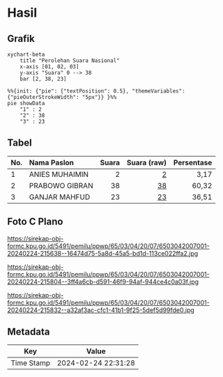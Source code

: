 # Hasil

## Grafik

```mermaid
xychart-beta
    title "Perolehan Suara Nasional"
    x-axis [01, 02, 03]
    y-axis "Suara" 0 --> 38
    bar [2, 38, 23]
```

```mermaid
%%{init: {"pie": {"textPosition": 0.5}, "themeVariables": {"pieOuterStrokeWidth": "5px"}} }%%
pie showData
    "1" : 2
    "2" : 38
    "3" : 23
```

## Tabel

| No. | Nama Paslon    | Suara | Suara (raw) | Persentase |
|:--- |:-------------- | -----:| -----------:| ----------:|
| 1   | ANIES MUHAIMIN | 2     | [2][p-1]    | 3,17       |
| 2   | PRABOWO GIBRAN | 38    | [38][p-2]   | 60,32      |
| 3   | GANJAR MAHFUD  | 23    | [23][p-3]   | 36,51      |


[p-1]: https://github.com/gigit-pemilu/pemilu-2024/blob/main/pilpres/hitung-suara/sub/65-kalimantan-utara/sub/03-nunukan/sub/04-lumbis/sub/2007-siawang/sub/001-tps/sub/paslon-1.txt
[p-2]: https://github.com/gigit-pemilu/pemilu-2024/blob/main/pilpres/hitung-suara/sub/65-kalimantan-utara/sub/03-nunukan/sub/04-lumbis/sub/2007-siawang/sub/001-tps/sub/paslon-2.txt
[p-3]: https://github.com/gigit-pemilu/pemilu-2024/blob/main/pilpres/hitung-suara/sub/65-kalimantan-utara/sub/03-nunukan/sub/04-lumbis/sub/2007-siawang/sub/001-tps/sub/paslon-3.txt

## Foto C Plano

https://sirekap-obj-formc.kpu.go.id/5491/pemilu/ppwp/65/03/04/20/07/6503042007001-20240224-215638--16474d75-5a8d-45a5-bd1d-113ce022ffa2.jpg

https://sirekap-obj-formc.kpu.go.id/5491/pemilu/ppwp/65/03/04/20/07/6503042007001-20240224-215804--3ff4a6cb-d591-46f9-94af-944ce4c0a03f.jpg

https://sirekap-obj-formc.kpu.go.id/5491/pemilu/ppwp/65/03/04/20/07/6503042007001-20240224-215832--a32af3ac-cfc1-41b1-9f25-5def5d99fde0.jpg


## Metadata

| Key        | Value               |
| ---------- | ------------------- |
| Time Stamp | 2024-02-24 22:31:28 |



